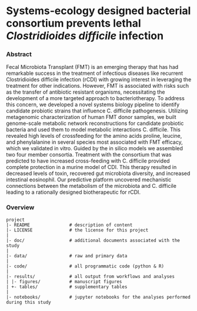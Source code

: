 # Systems-ecology designed bacterial consortium prevents lethal *Clostridioides difficile* infection

### Abstract

Fecal Microbiota Transplant (FMT) is an emerging therapy that has had remarkable success in the treatment of infectious diseases like recurrent Clostridioides difficile infection (rCDI) with growing interest in leveraging the treatment for other indications. However, FMT is associated with risks such as the transfer of antibiotic resistant organisms, necessitating the development of a more targeted approach to bacteriotherapy. To address this concern, we developed a novel systems biology pipeline to identify candidate probiotic strains that influence C. difficile pathogenesis. Utilizing metagenomic characterization of human FMT donor samples, we built genome-scale metabolic network reconstructions for candidate probiotic bacteria and used them to model metabolic interactions C. difficile. This revealed high levels of crossfeeding for the amino acids proline, leucine, and phenylalanine in several species most associated with FMT efficacy, which we validated in vitro. Guided by the in silico models we assembled two four member consortia.  Treatment with the consortium that was predicted to have increased cross-feeding with C. difficile provided complete protection in a murine model of CDI. This therapy resulted in decreased levels of toxin, recovered gut microbiota diversity, and increased intestinal eosinophil. Our predictive platform uncovered mechanistic connections between the metabolism of the microbiota and C. difficile leading to a  rationally designed biotherapeutic for rCDI.

### Overview

	project
	|- README          		# description of content
	|- LICENSE         		# the license for this project
	|
	|- doc/					# additional documents associated with the study
	|
	|- data/          		# raw and primary data
	|
	|- code/				# all programmatic code (python & R)
	|
	|- results/				# all output from workflows and analyses
	| |- figures/			# manuscript figures
	| +- tables/			# supplementary tables
	|
	|- notebooks/			# jupyter notebooks for the analyses performed during this study

